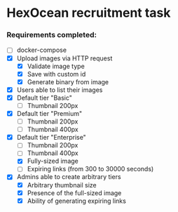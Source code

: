# HexOcean recruitment task

### Requirements completed:
- [ ] docker-compose
- [x] Upload images via HTTP request
  - [x] Validate image type
  - [x] Save with custom id
  - [x] Generate binary from image
- [x] Users able to list their images
- [x] Default tier "Basic"
  - [ ] Thumbnail 200px
- [x] Default tier "Premium"
  - [ ] Thumbnail 200px
  - [ ] Thumbnail 400px
- [x] Default tier "Enterprise"
  - [ ] Thumbnail 200px
  - [ ] Thumbnail 400px
  - [x] Fully-sized image
  - [ ] Expiring links (from 300 to 30000 seconds)
- [x] Admins able to create arbitrary tiers
  - [x] Arbitrary thumbnail size
  - [x] Presence of the full-sized image
  - [x] Ability of generating expiring links